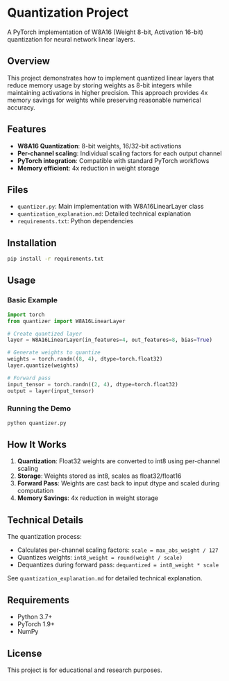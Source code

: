 # Quantization Project

A PyTorch implementation of W8A16 (Weight 8-bit, Activation 16-bit) quantization for neural network linear layers.

## Overview

This project demonstrates how to implement quantized linear layers that reduce memory usage by storing weights as 8-bit integers while maintaining activations in higher precision. This approach provides 4x memory savings for weights while preserving reasonable numerical accuracy.

## Features

- **W8A16 Quantization**: 8-bit weights, 16/32-bit activations
- **Per-channel scaling**: Individual scaling factors for each output channel
- **PyTorch integration**: Compatible with standard PyTorch workflows
- **Memory efficient**: 4x reduction in weight storage

## Files

- `quantizer.py`: Main implementation with W8A16LinearLayer class
- `quantization_explanation.md`: Detailed technical explanation
- `requirements.txt`: Python dependencies

## Installation

```bash
pip install -r requirements.txt
```

## Usage

### Basic Example

```python
import torch
from quantizer import W8A16LinearLayer

# Create quantized layer
layer = W8A16LinearLayer(in_features=4, out_features=8, bias=True)

# Generate weights to quantize
weights = torch.randn((8, 4), dtype=torch.float32)
layer.quantize(weights)

# Forward pass
input_tensor = torch.randn((2, 4), dtype=torch.float32)
output = layer(input_tensor)
```

### Running the Demo

```bash
python quantizer.py
```

## How It Works

1. **Quantization**: Float32 weights are converted to int8 using per-channel scaling
2. **Storage**: Weights stored as int8, scales as float32/float16
3. **Forward Pass**: Weights are cast back to input dtype and scaled during computation
4. **Memory Savings**: 4x reduction in weight storage

## Technical Details

The quantization process:
- Calculates per-channel scaling factors: `scale = max_abs_weight / 127`
- Quantizes weights: `int8_weight = round(weight / scale)`
- Dequantizes during forward pass: `dequantized = int8_weight * scale`

See `quantization_explanation.md` for detailed technical explanation.

## Requirements

- Python 3.7+
- PyTorch 1.9+
- NumPy

## License

This project is for educational and research purposes.